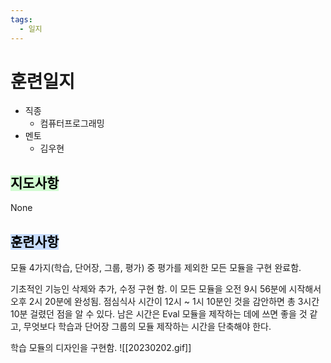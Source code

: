 ```yaml
---
tags:
  - 일지
---
```

# 훈련일지

- 직종
	- 컴퓨터프로그래밍
- 멘토
	- 김우현
## <mark style="background: #BBFABBA6;">지도사항</mark>

None

## <mark style="background: #ADCCFFA6;">훈련사항</mark>

모듈 4가지(학습, 단어장, 그룹, 평가) 중 평가를 제외한 모든 모듈을 구현 완료함.

기초적인 기능인 삭제와 추가, 수정 구현 함. 이 모든 모듈을 오전 9시 56분에 시작해서 오후 2시 20분에 완성됨. 점심식사 시간이 12시 ~ 1시 10분인 것을 감안하면 총 3시간 10분 걸렸던 점을 알 수 있다. 남은 시간은 Eval 모듈을 제작하는 데에 쓰면 좋을 것 같고, 무엇보다 학습과 단어장 그룹의 모듈 제작하는 시간을 단축해야 한다.

학습 모듈의 디자인을 구현함. 
![[20230202.gif]]
